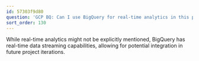 ```yaml
---
id: 57303f9d80
question: 'GCP BQ: Can I use BigQuery for real-time analytics in this project?'
sort_order: 130
---
```


While real-time analytics might not be explicitly mentioned, BigQuery has real-time data streaming capabilities, allowing for potential integration in future project iterations.